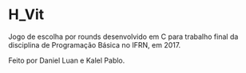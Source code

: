 # H_Vit
 Jogo de escolha por rounds desenvolvido em C para trabalho final da disciplina de Programação Básica no IFRN, em 2017.

Feito por Daniel Luan e Kalel Pablo.
